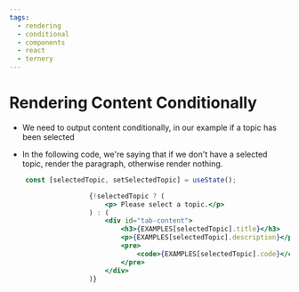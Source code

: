 ```yaml
---
tags:
  - rendering
  - conditional
  - components
  - react
  - ternery
---
```

# Rendering Content Conditionally
* We need to output content conditionally, in our example if a topic has been selected

* In the following code, we're saying that if we don't have a selected topic, render the paragraph, otherwise render nothing.

```jsx
	const [selectedTopic, setSelectedTopic] = useState();
```

```jsx
					{!selectedTopic ? (
						<p> Please select a topic.</p>
					) : (
						<div id="tab-content">
							<h3>{EXAMPLES[selectedTopic].title}</h3>
							<p>{EXAMPLES[selectedTopic].description}</p>
							<pre>
								<code>{EXAMPLES[selectedTopic].code}</code>
							</pre>
						</div>
					)}
```


